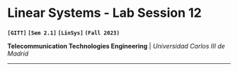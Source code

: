 # **Linear Systems - Lab Session 12**
**`[GITT]` `[Sem 2.1]` `[LinSys]` `(Fall 2023)`**

**Telecommunication Technologies Engineering** | _Universidad Carlos III de Madrid_

---

